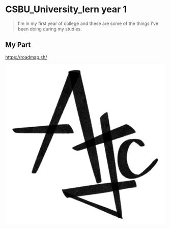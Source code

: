 # CSBU_University_lern year 1

>I'm in my first year of college and these are some of the things I've been doing during my studies.

## My Part
https://roadmap.sh/

![Image alt](https://github.com/HyperDusXDeveloper/CSBU_University_lern/blob/fbaebd32ec90d744ec4ac858c1c04e2937090c11/Information/ATC.png)
